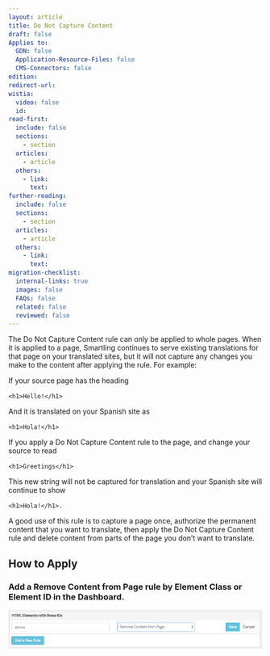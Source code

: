 ```yaml
---
layout: article
title: Do Not Capture Content
draft: false
Applies to:
  GDN: false
  Application-Resource-Files: false
  CMS-Connectors: false
edition:
redirect-url:
wistia:
  video: false
  id:
read-first:
  include: false
  sections:
    - section
  articles:
    - article
  others:
    - link:
      text:
further-reading:
  include: false
  sections:
    - section
  articles:
    - article
  others:
    - link:
      text:
migration-checklist:
  internal-links: true
  images: false
  FAQs: false
  related: false
  reviewed: false
---
```



The Do Not Capture Content rule can only be applied to whole pages. When it is applied to a page, Smartling continues to serve existing translations for that page on your translated sites, but it will not capture any changes you make to the content after applying the rule. For example:

If your source page has the heading

~~~
<h1>Hello!</h1>
~~~

And it is translated on your Spanish site as

~~~
<h1>Hola!</h1>
~~~

If you apply a Do Not Capture Content rule to the page, and change your source to read

~~~
<h1>Greetings</h1>
~~~

This new string will not be captured for translation and your Spanish site will continue to show

~~~
<h1>Hola!</h1>.
~~~

A good use of this rule is to capture a page once, authorize the permanent content that you want to translate, then apply the Do Not Capture Content rule and delete content from parts of the page you don’t want to translate.

## How to Apply

### Add a Remove Content from Page rule by Element Class or Element ID in the Dashboard.

![](/uploads/versions/smartling___global_delivery_network_configuration---x----979-149x---.png)